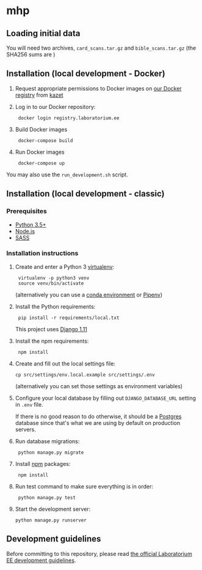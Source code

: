 # mhp

## Loading initial data

You will need two archives, `card_scans.tar.gz` and `bible_scans.tar.gz` (the SHA256 sums are )

## Installation (local development - Docker)

1. Request appropriate permissions to Docker images on [our Docker registry](https://registry.laboratorium.ee/) from [kazet](mailto:krzysztof.zajac@laboratorium.ee)

2. Log in to our Docker repository:

        docker login registry.laboratorium.ee

3. Build Docker images

        docker-compose build

4. Run Docker images

        docker-compose up

You may also use the `run_development.sh` script.

## Installation (local development - classic)

### Prerequisites

- [Python 3.5+](https://www.python.org/)
- [Node.js](https://docs.npmjs.com/getting-started/installing-node)
- [SASS](http://sass-lang.com/install)

### Installation instructions

1. Create and enter a Python 3 [virtualenv](https://virtualenv.pypa.io/en/stable/):

        virtualenv -p python3 venv
        source venv/bin/activate
    (alternatively you can use a [conda environment](https://conda.io/docs/user-guide/tasks/manage-environments.html) or [Pipenv](https://docs.pipenv.org/))

2. Install the Python requirements:

        pip install -r requirements/local.txt

    This project uses [Django 1.11](https://docs.djangoproject.com/en/1.11/)

3. Install the npm requirements:

        npm install

4. Create and fill out the local settings file:

       cp src/settings/env.local.example src/settings/.env
    (alternatively you can set those settings as environment variables)

5. Configure your local database by filling out `DJANGO_DATABASE_URL` setting in `.env` file.

    If there is no good reason to do otherwise, it should be a [Postgres](https://www.postgresql.org/) database since that's what we are using by default on production servers.

6. Run database migrations:

        python manage.py migrate

7. Install [npm](https://www.npmjs.com/) packages:

        npm install

8. Run test command to make sure everything is in order:

        python manage.py test

9. Start the development server:

       python manage.py runserver

## Development guidelines
Before committing to this repository, please read [the official Laboratorium EE development guidelines](https://github.com/EE/bombaatomowa).

